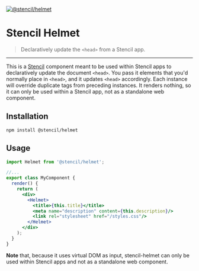 [![@stencil/helmet](https://img.shields.io/npm/v/@stencil/helmet.svg)](https://npm.im/@stencil/helmet)

# Stencil Helmet

> Declaratively update the `<head>` from a Stencil app.

---

This is a [Stencil](https://github.com/ionic-team/stencil) component meant to be used within Stencil apps to declaratively update the document `<head>`. You pass it elements that you'd normally place in `<head>`, and it updates `<head>` accordingly. Each instance will override duplicate tags from preceding instances. It renders nothing, so it can only be used within a Stencil app, not as a standalone web component.

## Installation

```
npm install @stencil/helmet
```

## Usage

```jsx
import Helmet from '@stencil/helmet';

//...
export class MyComponent {
  render() {
    return (
      <div>
        <Helmet>
          <title>{this.title}</title>
          <meta name="description" content={this.description}/>
          <link rel="stylesheet" href="/styles.css"/>
        </Helmet>
      </div>
    );
  }
}
```

**Note** that, because it uses virtual DOM as input, stencil-helmet can only be used within Stencil apps and not as a standalone web component.
